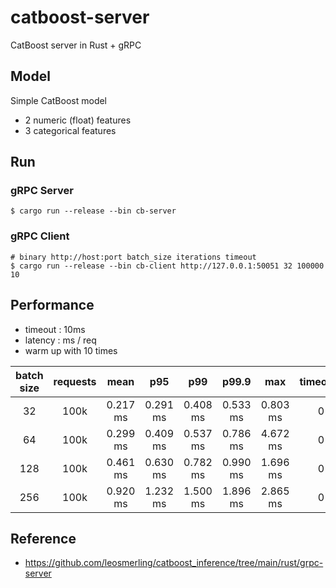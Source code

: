 # catboost-server

CatBoost server in Rust + gRPC

## Model

Simple CatBoost model

* 2 numeric (float) features
* 3 categorical features

## Run

### gRPC Server

```shell
$ cargo run --release --bin cb-server 
```

### gRPC Client

```shell
# binary http://host:port batch_size iterations timeout
$ cargo run --release --bin cb-client http://127.0.0.1:50051 32 100000 10
```

## Performance

* timeout : 10ms
* latency : ms / req
* warm up with 10 times

| batch size | requests | mean | p95 | p99 | p99.9 | max | timeouts |
| :---: | :---: | :---: | :---: | :---: | :---: | :---: | :---: |
|  32 | 100k | 0.217 ms | 0.291 ms | 0.408 ms | 0.533 ms | 0.803 ms | 0 |
|  64 | 100k | 0.299 ms | 0.409 ms | 0.537 ms | 0.786 ms | 4.672 ms | 0 |
| 128 | 100k | 0.461 ms | 0.630 ms | 0.782 ms | 0.990 ms | 1.696 ms | 0 |
| 256 | 100k | 0.920 ms | 1.232 ms | 1.500 ms | 1.896 ms | 2.865 ms | 0 |

## Reference

* https://github.com/leosmerling/catboost_inference/tree/main/rust/grpc-server
